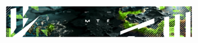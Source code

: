 [![GitHub header](https://github.com/jvmn/.github/blob/main/github-header.jpg?raw=true)](https://www.jvm.com/offices/jvm-neckar/)